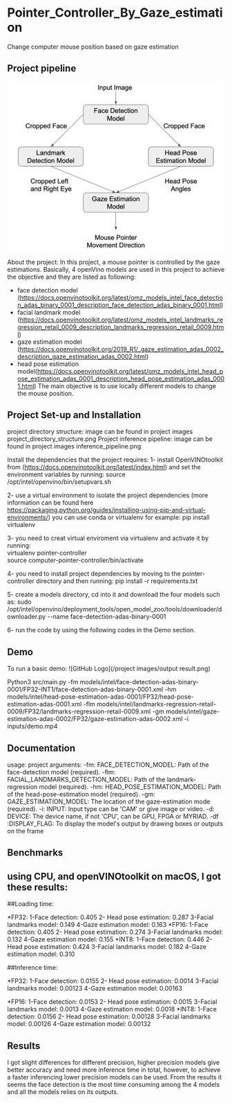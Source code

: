 # Pointer_Controller_By_Gaze_estimation
Change computer mouse position based on gaze estimation 

## Project pipeline 
![GitHub Logo](https://github.com/MaryamHamad/Pointer_Controller_By_Gaze_estimation/blob/master/project%20images/%20inference_pipeline.png)


About the project:
In this project, a mouse pointer is controlled by the gaze estimations. Basically, 4 openVino models are used in this project to achieve the objective and they are listed as following: 
* face detection model (https://docs.openvinotoolkit.org/latest/omz_models_intel_face_detection_adas_binary_0001_description_face_detection_adas_binary_0001.html)
* facial landmark model (https://docs.openvinotoolkit.org/latest/omz_models_intel_landmarks_regression_retail_0009_description_landmarks_regression_retail_0009.html)
* gaze estimation model (https://docs.openvinotoolkit.org/2019_R1/_gaze_estimation_adas_0002_description_gaze_estimation_adas_0002.html)
* head pose estimation model(https://docs.openvinotoolkit.org/latest/omz_models_intel_head_pose_estimation_adas_0001_description_head_pose_estimation_adas_0001.html)
The main objective is to use locally different models to change the mouse position. 

## Project Set-up and Installation
project directory structure: image can be found in project images project_directory_structure.png
Project inference pipeline: image can be found in project images inference_pipeline.png

Install the dependencies that the project requires:
1- install OpenVINOtoolkit from (https://docs.openvinotoolkit.org/latest/index.html) and set the environment variables by running: source /opt/intel/openvino/bin/setupvars.sh

2- use a virtual environment to isolate the project dependencies (more information can be found here https://packaging.python.org/guides/installing-using-pip-and-virtual-environments/)
you can use conda or virtualenv for example:  pip install virtualenv

3- you need to creat virtual enviroment via virtualenv and activate it by running:  
	virtualenv pointer-controller  
	source computer-pointer-controller/bin/activate 

4- you need to install project dependencies by moving to the pointer-controller directory and then running: pip install -r requirements.txt 

5- create a models directory, cd into it and download the four models such as: 
	sudo /opt/intel/openvino/deployment_tools/open_model_zoo/tools/downloader/downloader.py --name face-detection-adas-binary-0001

6- run the code by using the following codes in the Demo section.


## Demo
To run a basic demo:
![GitHub Logo](/project images/output result.png)


Python3 src/main.py -fm models/intel/face-detection-adas-binary-0001/FP32-INT1/face-detection-adas-binary-0001.xml -hm models/intel/head-pose-estimation-adas-0001/FP32/head-pose-estimation-adas-0001.xml -flm models/intel/landmarks-regression-retail-0009/FP32/landmarks-regression-retail-0009.xml -gm models/intel/gaze-estimation-adas-0002/FP32/gaze-estimation-adas-0002.xml -i inputs/demo.mp4

## Documentation
usage: project arguments:
-fm: FACE_DETECTION_MODEL: Path of the face-detection model (required).
-flm: FACIAL_LANDMARKS_DETECTION_MODEL: Path of the landmark-regression model (required).
-hm: HEAD_POSE_ESTIMATION_MODEL: Path of the head-pose-estimation model (required).
-gm: GAZE_ESTIMATION_MODEL: The location of the gaze-estimation mode (required).
-i: INPUT: Input type can be 'CAM' or give image or video.
-d: DEVICE: The device name, if not 'CPU', can be GPU, FPGA or MYRIAD.
-df :DISPLAY_FLAG: To display the model's output by drawing boxes or outputs on the frame 

## Benchmarks
using CPU, and openVINOtoolkit on macOS, I got these results:
--------



##Loading time:

*FP32:
	1-Face detection: 0.405
	2- Head pose estimation: 0.287
	3-Facial landmarks model: 0.149
	4-Gaze estimation model:  0.163
*FP16:
	1-Face detection: 0.405
	2- Head pose estimation: 0.274
	3-Facial landmarks model: 0.132
	4-Gaze estimation model:  0.155
*INT8: 
	1-Face detection: 0.446
	2- Head pose estimation: 0.424
	3-Facial landmarks model: 0.182
	4-Gaze estimation model:  0.310


##Inference time:

*FP32: 
	1-Face detection: 0.0155
	2- Head pose estimation: 0.0014
	3-Facial landmarks model: 0.00123
	4-Gaze estimation model:  0.00163

*FP16: 
	1-Face detection: 0.0153
	2- Head pose estimation: 0.0015
	3-Facial landmarks model: 0.0013
	4-Gaze estimation model:  0.0018
*INT8:
	1-Face detection: 0.0156
	2- Head pose estimation: 0.00128
	3-Facial landmarks model: 0.00126
	4-Gaze estimation model:  0.00132
## Results
I got slight differences for different precision, higher precision models give better accuracy and need more inference time in total, however, to achieve a faster inferencing lower precision models can be used. From the results it seems the face detection is the most time consuming among the 4 models and all the models relies on its outputs.
